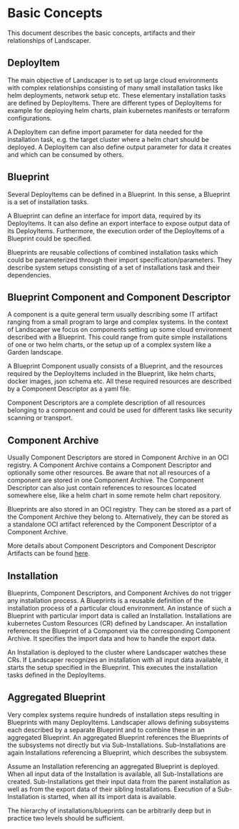 # Basic Concepts

This document describes the basic concepts, artifacts and their relationships of Landscaper. 

## DeployItem

The main objective of Landscaper is to set up large cloud environments with complex relationships consisting of many
small installation tasks like helm deployments, network setup etc. These elementary installation tasks are defined by 
DeployItems. There are different types of DeployItems for example for deploying helm charts, plain kubernetes manifests 
or terraform configurations.

A DeployItem can define import parameter for data needed for the installation task, e.g. the target cluster where 
a helm chart should be deployed. A DeployItem can also define output parameter for data it creates and which can be 
consumed by others.

## Blueprint

Several DeployItems can be defined in a Blueprint. In this sense, a Blueprint is a set of installation tasks. 

A Blueprint can define an interface for import data, required by its DeployItems. It can also define an export 
interface to expose output data of its DeployItems. Furthermore, the execution order of the DeployItems of a Blueprint 
could be specified. 

Blueprints are reusable collections of combined installation tasks which could be parameterized through their import 
specification/parameters. They describe system setups consisting of a set of installations task and their dependencies. 

## Blueprint Component and Component Descriptor

A component is a quite general term usually describing some IT artifact ranging from a small program to large
and complex systems. In the context of Landscaper we focus on components setting up some cloud environment 
described with a Blueprint. This could range from quite simple installations of one or two helm charts, or the
setup up of a complex system like a Garden landscape.

A Blueprint Component usually consists of a Blueprint, and the resources required by the DeployItems included in the 
Blueprint, like helm charts, docker images, json schema etc. All these required resources are described by a Component 
Descriptor as a yaml file. 

Component Descriptors are a complete description of all resources belonging to a component and could be used for
different tasks like security scanning or transport.

## Component Archive

Usually Component Descriptors are stored in Component Archive in an OCI registry. A Component Archive 
contains a Component Descriptor and optionally some other resources. Be aware that not all resources
of a component are stored in one Component Archive. The Component Descriptor can also just contain
references to resources located somewhere else, like a helm chart in some remote helm chart repository.

Blueprints are also stored in an OCI registry. They can be stored as a part of the Component Archive 
they belong to. Alternatively, they can be stored as a standalone OCI artifact referenced by the Component Descriptor of
a Component Archive.

More details about Component Descriptors and Component Descriptor Artifacts can be found 
[here](https://github.com/gardener/component-spec).

## Installation

Blueprints, Component Descriptors, and Component Archives do not trigger any installation process. A Blueprints is a reusable 
definition of the installation process of a particular cloud environment. An instance of such a Blueprint with particular
import data is called an Installation. Installations are kubernetes Custom Resources (CR) defined by Landscaper.
An installation references the Blueprint of a Component via the corresponding Component Archive.
It specifies the import data and how to handle the export data. 

An Installation is deployed to the cluster where Landscaper watches these CRs. If Landscaper recognizes an installation
with all input data available, it starts the setup specified in the Blueprint. This executes the installation tasks 
defined in the DeployItems.

## Aggregated Blueprint

Very complex systems require hundreds of installation steps resulting in Blueprints with many DeployItems. 
Landscaper allows defining subsystems each described by a separate Blueprint and to combine these in an aggregated 
Blueprint. An aggregated Blueprint references the Blueprints of the subsystems not directly but via Sub-Installations.
Sub-Installations are again Installations referencing a Blueprint, which describes the subsystem.

Assume an Installation referencing an aggregated Blueprint is deployed. When all input data of the Installation is 
available, all Sub-Installations are created. Sub-Installations get their input data from the parent installation as well
as from the export data of their sibling Installations. Execution of a Sub-Installation is started, when all its import
data is available. 

The hierarchy of installations/blueprints can be arbitrarily deep but in practice two levels should be sufficient.
